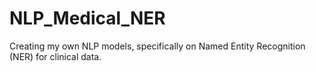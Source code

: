 # NLP_Medical_NER
Creating my own NLP models, specifically on Named Entity Recognition (NER) for clinical data.
